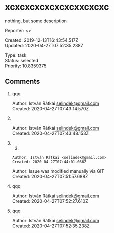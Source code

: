 # xcxcxcxcxcxcxcxxcxcxc

nothing, but some description

Reporter: <>  

Created: 2019-12-13T16:43:54.517Z  
Updated: 2020-04-27T07:52:35.238Z

Type: task  
Status: selected  
Priority: 10.8359375

## Comments
1.  qqq

    Author: István Rátkai <selindek@gmail.com>  
    Created: 2020-04-27T07:43:14.570Z  

2.  &nbsp;

    Author: István Rátkai <selindek@gmail.com>  
    Created: 2020-04-27T07:43:48.153Z  

3.  3.  

        

        Author: István Rátkai <selindek@gmail.com>  
        Created: 2020-04-27T07:44:01.036Z

    Author: Issue was modified manually via GIT  
    Created: 2020-04-27T07:51:57.688Z  

4.  qqq
    

    Author: István Rátkai <selindek@gmail.com>  
    Created: 2020-04-27T07:52:27.610Z  

5.  qqq

    

    Author: István Rátkai <selindek@gmail.com>  
    Created: 2020-04-27T07:52:35.238Z  
